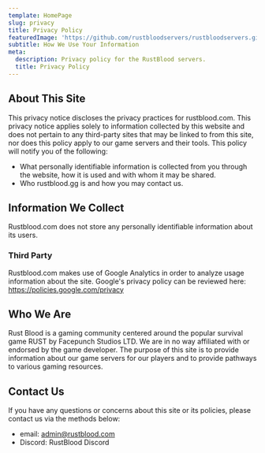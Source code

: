 ```yaml
---
template: HomePage
slug: privacy
title: Privacy Policy
featuredImage: 'https://github.com/rustbloodservers/rustbloodservers.github.io/raw/master/img/header.jpg'
subtitle: How We Use Your Information
meta:
  description: Privacy policy for the RustBlood servers.
  title: Privacy Policy
---
```


## About This Site
This privacy notice discloses the privacy practices for rustblood.com. This privacy notice applies solely to information collected by this website and does not pertain to any third-party sites that may be linked to from this site, nor does this policy apply to our game servers and their tools. This policy will notify you of the following:

* What personally identifiable information is collected from you through the website, how it is used and with whom it may be shared.
* Who rustblood.gg is and how you may contact us.
## Information We Collect
Rustblood.com does not store any personally identifiable information about its users.

### Third Party
Rustblood.com makes use of Google Analytics in order to analyze usage information about the site. Google's privacy policy can be reviewed here: https://policies.google.com/privacy

## Who We Are
Rust Blood is a gaming community centered around the popular survival game RUST by Facepunch Studios LTD. We are in no way affiliated with or endorsed by the game developer. The purpose of this site is to provide information about our game servers for our players and to provide pathways to various gaming resources.

## Contact Us
If you have any questions or concerns about this site or its policies, please contact us via the methods below:

* email: [admin@rustblood.com](mailto:admin@rustblood.com)
* Discord: RustBlood Discord